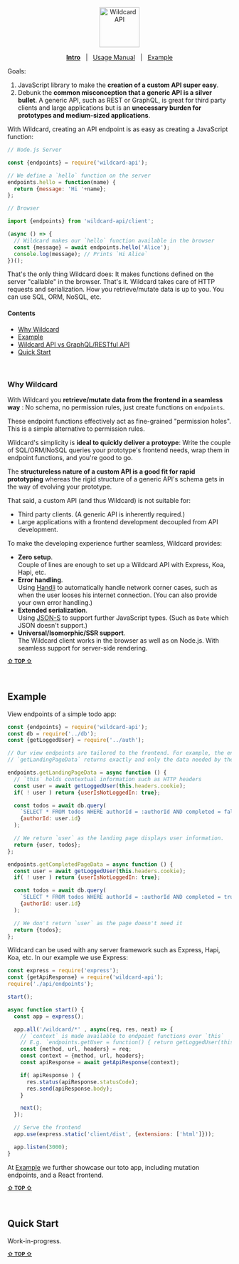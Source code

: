 <!---






    WARNING, READ THIS.
    This is a computed file. Do not edit.
    Edit `/docs/intro.template.md` instead.












    WARNING, READ THIS.
    This is a computed file. Do not edit.
    Edit `/docs/intro.template.md` instead.












    WARNING, READ THIS.
    This is a computed file. Do not edit.
    Edit `/docs/intro.template.md` instead.












    WARNING, READ THIS.
    This is a computed file. Do not edit.
    Edit `/docs/intro.template.md` instead.












    WARNING, READ THIS.
    This is a computed file. Do not edit.
    Edit `/docs/intro.template.md` instead.






-->
<p align="center">
  <a href="/../../#readme">
    <img src="https://github.com/brillout/wildcard-api/raw/master/docs/images/logo-with-text.svg?sanitize=true" height=90 alt="Wildcard API"/>
  </a>
</p>
<p align='center'><a href="/../../#readme"><b>Intro</b></a> &nbsp; | &nbsp; <a href="/docs/usage-manual.md#readme">Usage Manual</a> &nbsp; | &nbsp; <a href="/example/#readme">Example</a></p>

Goals:
 1. JavaScript library to make the **creation of a custom API super easy**.
 2. Debunk the **common misconception that a generic API is a silver bullet**.
    A generic API, such as REST or GraphQL, is great for third party clients and large applications
    but is an **unecessary burden for prototypes and medium-sized applications**.

With Wildcard,
creating an API endpoint is as easy as creating a JavaScript function:

~~~js
// Node.js Server

const {endpoints} = require('wildcard-api');

// We define a `hello` function on the server
endpoints.hello = function(name) {
  return {message: 'Hi '+name};
};
~~~

~~~js
// Browser

import {endpoints} from 'wildcard-api/client';

(async () => {
  // Wildcard makes our `hello` function available in the browser
  const {message} = await endpoints.hello('Alice');
  console.log(message); // Prints `Hi Alice`
})();
~~~

That's the only thing Wildcard does:
It makes functions defined on the server "callable" in the browser.
That's it.
Wildcard takes care of HTTP requests and serialization.
How you retrieve/mutate data is up to you.
You can use SQL, ORM, NoSQL, etc.

#### Contents

 - [Why Wildcard](#why-wildcard)
 - [Example](#example)
 - [Wildcard API vs GraphQL/RESTful API](#wildcard-api-vs-graphqlrestful-api)
 - [Quick Start](#quick-start)


<br/>

### Why Wildcard

With Wildcard you
**retrieve/mutate data from the frontend in a seamless way**
:
No schema,
no permission rules,
just create functions on `endpoints`.

These endpoint functions effectively act as fine-grained "permission holes".
This is a simple alternative to permission rules.

Wildcard's simplicity is **ideal to quickly deliver a protoype**:
Write the couple of SQL/ORM/NoSQL queries your prototype's frontend needs,
wrap them in endpoint functions,
and you're good to go.

The **structureless nature of a custom API is a good fit for rapid prototyping**
whereas the rigid structure of a generic API's schema
gets in the way of evolving your prototype.

That said, a custom API (and thus Wildcard) is not suitable for:
 - Third party clients. (A generic API is inherently required.)
 - Large applications with a frontend development decoupled from API development.

To make the developing experience further seamless,
Wildcard provides:
 - **Zero setup**.
   <br/>
   Couple of lines are enough to set up a Wildcard API with Express, Koa, Hapi, etc.
 - **Error handling**.
   <br/>
   Using [Handli](https://github.com/brillout/handli) to automatically handle network corner cases,
   such as when the user looses his internet connection.
   (You can also provide your own error handling.)
 - **Extended serialization**.
   <br/>
   Using [JSON-S](https://github.com/brillout/json-s) to support further JavaScript types.
   (Such as `Date` which JSON doesn't support.)
 - **Universal/Isomorphic/SSR support**.
   <br/>
   The Wildcard client works in the browser as well as on Node.js.
   With seamless support for
   server-side rendering.

<b><sub><a href="#contents">&#8679; TOP  &#8679;</a></sub></b>

<br/>



## Example

View endpoints of a simple todo app:

~~~js
const {endpoints} = require('wildcard-api');
const db = require('../db');
const {getLoggedUser} = require('../auth');

// Our view endpoints are tailored to the frontend. For example, the endpoint
// `getLandingPageData` returns exactly and only the data needed by the landing page

endpoints.getLandingPageData = async function () {
  // `this` holds contextual information such as HTTP headers
  const user = await getLoggedUser(this.headers.cookie);
  if( ! user ) return {userIsNotLoggedIn: true};

  const todos = await db.query(
    `SELECT * FROM todos WHERE authorId = :authorId AND completed = false;`,
    {authorId: user.id}
  );

  // We return `user` as the landing page displays user information.
  return {user, todos};
};

endpoints.getCompletedPageData = async function () {
  const user = await getLoggedUser(this.headers.cookie);
  if( ! user ) return {userIsNotLoggedIn: true};

  const todos = await db.query(
    `SELECT * FROM todos WHERE authorId = :authorId AND completed = true;`,
    {authorId: user.id}
  );

  // We don't return `user` as the page doesn't need it
  return {todos};
};
~~~

Wildcard can be used with any server framework such as Express, Hapi, Koa, etc.
In our example we use Express:

~~~js
const express = require('express');
const {getApiResponse} = require('wildcard-api');
require('./api/endpoints');

start();

async function start() {
  const app = express();

  app.all('/wildcard/*' , async(req, res, next) => {
    // `context` is made available to endpoint functions over `this`
    // E.g. `endpoints.getUser = function() { return getLoggedUser(this.headers) }`
    const {method, url, headers} = req;
    const context = {method, url, headers};
    const apiResponse = await getApiResponse(context);

    if( apiResponse ) {
      res.status(apiResponse.statusCode);
      res.send(apiResponse.body);
    }

    next();
  });

  // Serve the frontend
  app.use(express.static('client/dist', {extensions: ['html']}));

  app.listen(3000);
}
~~~

At [Example](/example/)
we further showcase our toto app,
including mutation endpoints,
and a React frontend.


<b><sub><a href="#contents">&#8679; TOP  &#8679;</a></sub></b>

<br/>






## Quick Start

Work-in-progress.

<b><sub><a href="#contents">&#8679; TOP  &#8679;</a></sub></b>

<br/>





<!---






    WARNING, READ THIS.
    This is a computed file. Do not edit.
    Edit `/docs/intro.template.md` instead.












    WARNING, READ THIS.
    This is a computed file. Do not edit.
    Edit `/docs/intro.template.md` instead.












    WARNING, READ THIS.
    This is a computed file. Do not edit.
    Edit `/docs/intro.template.md` instead.












    WARNING, READ THIS.
    This is a computed file. Do not edit.
    Edit `/docs/intro.template.md` instead.












    WARNING, READ THIS.
    This is a computed file. Do not edit.
    Edit `/docs/intro.template.md` instead.






-->
